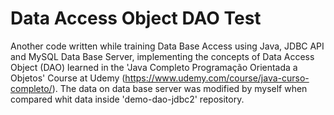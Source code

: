 # Data Access Object DAO Test

Another code written while training Data Base Access using Java, JDBC API and MySQL Data Base Server, implementing the concepts of Data Access Object (DAO) learned in the 'Java Completo Programação Orientada a Objetos' Course at Udemy (https://www.udemy.com/course/java-curso-completo/).
The data on data base server was modified by myself when compared whit data inside 'demo-dao-jdbc2' repository.
